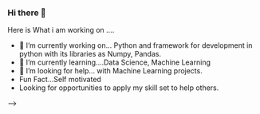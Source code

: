 ### Hi there 👋
Here is What i am working on ....

- 🔭 I’m currently working on... Python and framework for development in python with its libraries as Numpy, Pandas.
- 🌱 I’m currently learning....Data Science, Machine Learning 
- 🤔 I’m looking for help... with Machine Learning projects.
- Fun Fact...Self motivated
-  Looking for opportunities to apply my skill set to help others. 

-->
